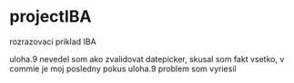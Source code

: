 # projectIBA
rozrazovaci priklad IBA

uloha.9 nevedel som ako zvalidovat datepicker, skusal som fakt vsetko, v commie je moj posledny pokus
uloha.9 problem som vyriesil
